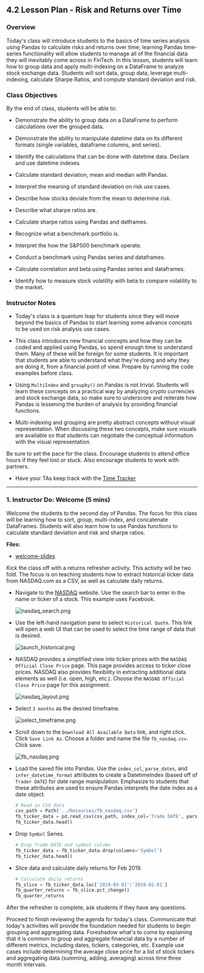 ## 4.2 Lesson Plan - Risk and Returns over Time

### Overview

Today's class will introduce students to the basics of time series analysis using Pandas to calculate risks and returns over time; learning Pandas time-series functionality will allow students to manage all of the financial data they will inevitably come across in FinTech. In this lesson, students will learn how to group data and apply multi-indexing on a DataFrame to analyze stock exchange data. Students will sort data, group data, leverage multi-indexing, calculate Sharpe Ratios, and compute standard deviation and risk.

### Class Objectives

By the end of class, students will be able to:

* Demonstrate the ability to group data on a DataFrame to perform calculations over the grouped data.

* Demonstrate the ability to manipulate datetime data on its different formats (single variables, dataframe columns, and series).

* Identify the calculations that can be done with datetime data.
Declare and use datetime indexes

* Calculate standard deviation, mean and median with Pandas.

* Interpret the meaning of standard deviation on risk use cases.

* Describe how stocks deviate from the mean to determine risk.

* Describe what sharpe ratios are.

* Calculate sharpe ratios using Pandas and datframes.

* Recognize what a benchmark portfolio is.

* Interpret the how the S&P500 benchmark operate.

* Conduct a benchmark using Pandas series and dataframes.

* Calculate correlation and beta using Pandas series and dataframes.

* Identify how to measure stock volatility with beta to compare volatility to the market.

### Instructor Notes

* Today's class is a quantum leap for students since they will move beyond the basics of Pandas to start learning some advance concepts to be used on risk analysis use cases.

* This class introduces new financial concepts and how they can be coded and applied using Pandas, so spend enough time to understand them. Many of these will be foreign for some students. It is important that students are able to understand what they're doing and why they are doing it, from a financial point of view. Prepare by running the code examples before class.

* Using `MultiIndex` and `groupby()` on Pandas is not trivial. Students will learn these concepts on a practical way by analyzing crypto currencies and stock exchange data, so make sure to underscore and reiterate how Pandas is lessening the burden of analysis by providing financial functions.

* Multi-indexing and grouping are pretty abstract concepts without visual representation. When discussing these two concepts, make sure visuals are available so that students can negotiate the conceptual information with the visual representation.

Be sure to set the pace for the class. Encourage students to attend office hours if they feel lost or stuck. Also encourage students to work with partners.

* Have your TAs keep track with the [Time Tracker](TimeTracker.xlsx)

- - -

### 1. Instructor Do: Welcome (5 mins)

Welcome the students to the second day of Pandas. The focus for this class will be learning how to sort, group, multi-index, and concatenate DataFrames. Students will also learn how to use Pandas functions to calculate standard deviation and risk and sharpe ratios.

**Files:**

* [welcome-slides]()

Kick the class off with a returns refresher activity. This activity will be two fold. The focus is on teaching students how to extract historical ticker data from NASDAQ.com as a CSV, as well as calculate daily returns.

* Navigate to the [NASDAQ](https://nasdaq.com) website. Use the search bar to enter in the name or ticker of a stock. This example uses Facebook.

  ![nasdaq_search.png](Images/nasdaq_search.png)

* Use the left-hand navigation pane to select `Historical Quote`. This link will open a web UI that can be used to select the time range of data that is desired.

  ![launch_historical.png](Images/launch_historical.png)

* NASDAQ provides a simplified view into ticker prices with the `NASDAQ Official Close Price` page. This page provides access to ticker close prices. NASDAQ also provides flexibility in extracting additional data elements as well (i.e. open, high, etc.). Choose the `NASDAQ Official Close Price` page for this assignment.

  ![nasdaq_layout.png](Images/nasdaq_layout.png)

* Select `3 months` as the desired timeframe.

  ![select_timeframe.png](Images/select_timeframe.png)

* Scroll down to the `Download All Available Data` link, and right click. Click `Save Link As`. Choose a folder and name the file `fb_nasdaq.csv`. Click save.

  ![fb_nasdaq.png](Images/fb_nasdaq.png)

* Load the saved file into Pandas. Use the `index_col`, `parse_dates`, and `infer_datetime_format` attributes to create a DatetimeIndex (based off of `Trader DATE`) for date range manipulation. Emphasize to students that these attributes are used to ensure Pandas interprets the date index as a date object.

  ```python
  # Read in CSV data
  csv_path = Path('../Resources/fb_nasdaq.csv')
  fb_ticker_data = pd.read_csv(csv_path, index_col='Trade DATE', parse_dates=True, infer_datetime_format=True)
  fb_ticker_data.head()
  ```

* Drop `Symbol` Series.

  ```python
  # Drop Trade DATE and symbol column
  fb_ticker_data = fb_ticker_data.drop(columns='Symbol')
  fb_ticker_data.head()
  ```

* Slice data and calculate daily returns for Feb 2019.

  ```python
  # Calculate daily returns
  fb_slice = fb_ticker_data.loc['2019-03-01':'2019-02-01']
  fb_quarter_returns = fb_slice.pct_change()
  fb_quarter_returns
  ```

After the refresher is complete, ask students if they have any questions.

Proceed to finish reviewing the agenda for today's class. Communicate that today's activities will provide the foundation needed for students to begin grouping and aggregating data. Foreshadow what's to come by explaining that it is common to group and aggregate financial data by a number of different metrics, including dates, tickers, categories, etc. Example use cases include determining the average close price for a list of stock tickers and aggregating data (summing, adding, averaging) across time three month intervals.
